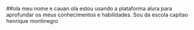 ##ola meu nome e cauan
ola estou usando a plataforma alura para aprofundar os meus conhecimentos e habilidades.                                                Sou da escola capitao henrique montinegro   
